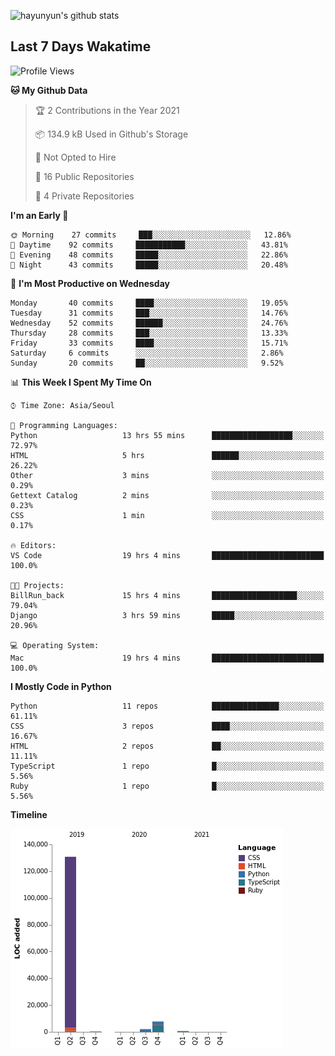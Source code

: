 
![hayunyun's github stats](https://github-readme-stats.vercel.app/api?username=hayunyun&show_icons=true)

## Last 7 Days Wakatime
<!--START_SECTION:waka-->
![Profile Views](http://img.shields.io/badge/Profile%20Views-62-blue)

**🐱 My Github Data** 

> 🏆 2 Contributions in the Year 2021
 > 
> 📦 134.9 kB Used in Github's Storage 
 > 
> 🚫 Not Opted to Hire
 > 
> 📜 16 Public Repositories 
 > 
> 🔑 4 Private Repositories  
 > 
**I'm an Early 🐤** 

```text
🌞 Morning    27 commits     ███░░░░░░░░░░░░░░░░░░░░░░   12.86% 
🌆 Daytime    92 commits     ███████████░░░░░░░░░░░░░░   43.81% 
🌃 Evening    48 commits     █████░░░░░░░░░░░░░░░░░░░░   22.86% 
🌙 Night      43 commits     █████░░░░░░░░░░░░░░░░░░░░   20.48%

```
📅 **I'm Most Productive on Wednesday** 

```text
Monday       40 commits     ████░░░░░░░░░░░░░░░░░░░░░   19.05% 
Tuesday      31 commits     ███░░░░░░░░░░░░░░░░░░░░░░   14.76% 
Wednesday    52 commits     ██████░░░░░░░░░░░░░░░░░░░   24.76% 
Thursday     28 commits     ███░░░░░░░░░░░░░░░░░░░░░░   13.33% 
Friday       33 commits     ████░░░░░░░░░░░░░░░░░░░░░   15.71% 
Saturday     6 commits      ░░░░░░░░░░░░░░░░░░░░░░░░░   2.86% 
Sunday       20 commits     ██░░░░░░░░░░░░░░░░░░░░░░░   9.52%

```


📊 **This Week I Spent My Time On** 

```text
⌚︎ Time Zone: Asia/Seoul

💬 Programming Languages: 
Python                   13 hrs 55 mins      ██████████████████░░░░░░░   72.97% 
HTML                     5 hrs               ██████░░░░░░░░░░░░░░░░░░░   26.22% 
Other                    3 mins              ░░░░░░░░░░░░░░░░░░░░░░░░░   0.29% 
Gettext Catalog          2 mins              ░░░░░░░░░░░░░░░░░░░░░░░░░   0.23% 
CSS                      1 min               ░░░░░░░░░░░░░░░░░░░░░░░░░   0.17%

🔥 Editors: 
VS Code                  19 hrs 4 mins       █████████████████████████   100.0%

🐱‍💻 Projects: 
BillRun_back             15 hrs 4 mins       ███████████████████░░░░░░   79.04% 
Django                   3 hrs 59 mins       █████░░░░░░░░░░░░░░░░░░░░   20.96%

💻 Operating System: 
Mac                      19 hrs 4 mins       █████████████████████████   100.0%

```

**I Mostly Code in Python** 

```text
Python                   11 repos            ███████████████░░░░░░░░░░   61.11% 
CSS                      3 repos             ████░░░░░░░░░░░░░░░░░░░░░   16.67% 
HTML                     2 repos             ██░░░░░░░░░░░░░░░░░░░░░░░   11.11% 
TypeScript               1 repo              █░░░░░░░░░░░░░░░░░░░░░░░░   5.56% 
Ruby                     1 repo              █░░░░░░░░░░░░░░░░░░░░░░░░   5.56%

```


**Timeline**

![Chart not found](https://raw.githubusercontent.com/hayunyun/hayunyun/main/charts/bar_graph.png) 


<!--END_SECTION:waka-->

      


<!--
**hayunyun/hayunyun** is a ✨ _special_ ✨ repository because its `README.md` (this file) appears on your GitHub profile.

Here are some ideas to get you started:

- 🔭 I’m currently working on ...
- 🌱 I’m currently learning ...
- 👯 I’m looking to collaborate on ...
- 🤔 I’m looking for help with ...
- 💬 Ask me about ...
- 📫 How to reach me: ...
- 😄 Pronouns: ...
- ⚡ Fun fact: ...
-->
